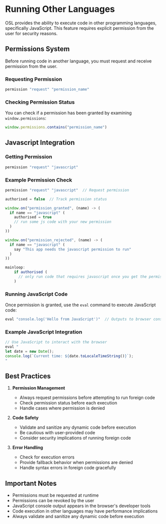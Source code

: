 # Running Other Languages

OSL provides the ability to execute code in other programming languages, specifically JavaScript. This feature requires explicit permission from the user for security reasons.

## Permissions System

Before running code in another language, you must request and receive permission from the user.

### Requesting Permission

```javascript
permission "request" "permission_name"
```

### Checking Permission Status

You can check if a permission has been granted by examining `window.permissions`:

```javascript
window.permissions.contains("permission_name")
```

## Javascript Integration

### Getting Permission

```javascript
permission "request" "javascript"
```

### Example Permission Check

```javascript
permission "request" "javascript"  // Request permission

authorised = false  // Track permission status

window.on("permission_granted", (name) -> (
  if name == "javascript" (
    authorised = true
    // run some js code with your new permission
  )
))

window.on("permission_rejected", (name) -> (
  if name == "javascript" (
    say "This app needs the javascript permission to run"
  )
))

mainloop:
    if authorised (
      // only run code that requires javascript once you get the permission
    )
```

### Running JavaScript Code

Once permission is granted, use the `eval` command to execute JavaScript code:

```javascript
eval "console.log('Hello from JavaScript')"  // Outputs to browser console
```

### Example JavaScript Integration

```javascript
// Use JavaScript to interact with the browser
eval "
let date = new Date();
console.log(`Current time: ${date.toLocaleTimeString()}`);
"
```

## Best Practices

1. **Permission Management**
   - Always request permissions before attempting to run foreign code
   - Check permission status before each execution
   - Handle cases where permission is denied

2. **Code Safety**
   - Validate and sanitize any dynamic code before execution
   - Be cautious with user-provided code
   - Consider security implications of running foreign code

3. **Error Handling**
   - Check for execution errors
   - Provide fallback behavior when permissions are denied
   - Handle syntax errors in foreign code gracefully

## Important Notes

- Permissions must be requested at runtime
- Permissions can be revoked by the user
- JavaScript console output appears in the browser's developer tools
- Code execution in other languages may have performance implications
- Always validate and sanitize any dynamic code before execution
